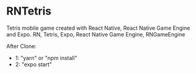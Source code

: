 # RNTetris
Tetris mobile game created with React Native, React Native Game Engine and Expo.
RN, Tetris, Expo, React Native Game Engine, RNGameEngine

After Clone:
- 1: "yarn" or "npm install"
- 2: "expo start"
